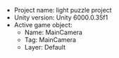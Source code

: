 <!-- UNITY CODE ASSIST INSTRUCTIONS START -->
- Project name: light puzzle project
- Unity version: Unity 6000.0.35f1
- Active game object:
  - Name: MainCamera
  - Tag: MainCamera
  - Layer: Default
<!-- UNITY CODE ASSIST INSTRUCTIONS END -->
